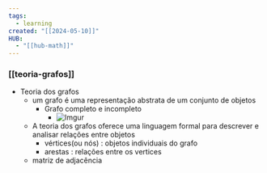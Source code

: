 ```yaml
---
tags:
  - learning
created: "[[2024-05-10]]"
HUB:
  - "[[hub-math]]"
---
```

### [[teoria-grafos]]

- Teoria dos grafos
	- um grafo é uma representação abstrata de um conjunto de objetos
		- Grafo completo e incompleto
			- ![Imgur](https://i.imgur.com/r6HGHrc.png)
	- A teoria dos grafos oferece uma linguagem formal para descrever e analisar relações entre objetos
		- vértices(ou nós) : objetos individuais do grafo
		- arestas : relações entre os vertices
	- matriz de adjacência
 